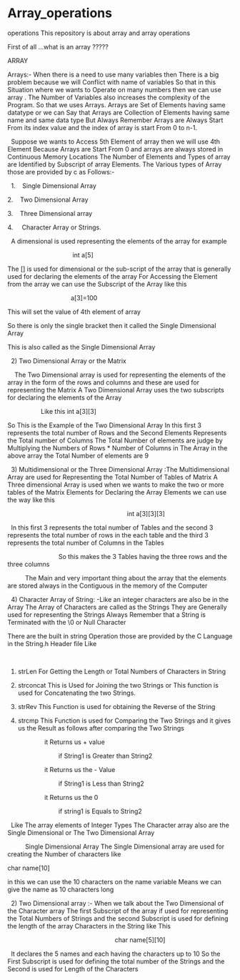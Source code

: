 # Array_operations
operations
This repository is about array and array operations 
  
First of all ...what is an array ?????
 
ARRAY

Arrays:- When there is a need to use many variables then There is a big problem because we will Conflict with name of variables So that in this Situation where we wants to Operate on many numbers then we can use array . The Number of Variables also increases the complexity of the Program. So that we uses Arrays.
Arrays are Set of Elements having same datatype or we can Say that Arrays are Collection of Elements having same name and same data type But Always Remember Arrays are Always Start From its index value and the index of array is start From 0 to n-1. 

  
Suppose we wants to Access 5th Element of array then we will use 4th Element Because Arrays are Start From 0 and arrays are always stored in Continuous Memory Locations The Number of Elements and Types of array are Identified by Subscript of array Elements. The Various types of Array those are provided by c as Follows:- 

  
1.    Single Dimensional Array 

2.    Two Dimensional Array

3.    Three Dimensional array 

4.     Character Array or Strings. 

  
A dimensional is used representing the elements of the array for example 

                                     int a[5] 
                                     
The [] is used for dimensional or the sub-script of the array that is generally used for declaring the elements of the array For Accessing the Element from the array we can use the Subscript of the Array like this 

                                    a[3]=100 
                                    
This will set the value of 4th element of array 

So there is only the single bracket then it called the Single Dimensional Array 

This is also called as the Single Dimensional Array 

  
2) Two Dimensional Array or the Matrix 

    The Two Dimensional array is used for representing the elements of the array in the form of the rows and columns and these are used for representing the Matrix A Two Dimensional Array uses the two subscripts for declaring the elements of the Array 
    
                   Like this int a[3][3] 
                   
So This is the Example of the Two Dimensional Array In this first 3 represents the total number of Rows and the Second Elements Represents the Total number of Columns The Total Number of elements are judge by Multiplying the Numbers of Rows * Number of Columns in The Array in the above array the Total Number of elements are 9 

  
3) Multidimensional or the Three Dimensional Array :The Multidimensional Array are used for Representing the Total Number of Tables of Matrix A Three dimensional Array is used when we wants to make the two or more tables of the Matrix Elements for Declaring the Array Elements we can use the way like this 

                                                                    int a[3][3][3] 
                                                                    
  
In this first 3 represents the total number of Tables and the second 3 represents the total number of rows in the each table and the third 3 represents the total number of Columns in the Tables 

                             So this makes the 3 Tables having the three rows and the three columns 
                             
          The Main and very important thing about the array that the elements are stored always in the Contiguous in the memory of the Computer 
          
  
4) Character Array of String: -Like an integer characters are also be in the Array The Array of Characters are called as the Strings They are Generally used for representing the Strings Always Remember that a String is Terminated with the \0 or Null Character 
  
  
There are the built in string Operation those are provided by the C Language in the String.h Header file Like 

  
1) strLen For Getting the Length or Total Numbers of Characters in String 

2) strconcat This is Used for Joining the two Strings or This function is used for Concatenating the two Strings. 

3) strRev This Function is used for obtaining the Reverse of the String 

4) strcmp This Function is used for Comparing the Two Strings and it gives us the Result as follows after comparing the Two Strings 

  
                   it Returns us + value 
                   
                             if String1 is Greater than String2 
                             
  
                   it Returns us the - Value 
                   
                             if String1 is Less than String2 
                             
  
                   it Returns us the 0 
                   
                             if string1 is Equals to String2 
                             
  
Like The array elements of Integer Types The Character array also are the Single Dimensional or The Two Dimensional Array 

  
        Single Dimensional Array The Single Dimensional array are used for creating the Number of characters like 
        
char name[10] 

in this we can use the 10 characters on the name variable Means we can give the name as 10 characters long 

  
2) Two Dimensional array :-
When we talk about the Two Dimensional of the Character array The first Subscript of the array if used for representing the Total Numbers of Strings and the second Subscript is used for defining the length of the array Characters in the String 
like This 

                                                             char name[5][10] 
                                                             
  
It declares the 5 names and each having the characters up to 10 So the First Subscript is used for defining the total number of the Strings and the Second is used for Length of the Characters 

